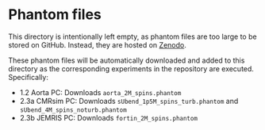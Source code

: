 # Phantom files

This directory is intentionally left empty, as phantom files are too large to be stored on GitHub. Instead, they are hosted on [Zenodo](https://zenodo.org/records/15588103).

These phantom files will be automatically downloaded and added to this directory as the corresponding experiments in the repository are executed. Specifically:

- 1.2 Aorta PC: Downloads `aorta_2M_spins.phantom`
- 2.3a CMRsim PC: Downloads `sUbend_1p5M_spins_turb.phantom` and `sUbend_4M_spins_noturb.phantom`
- 2.3b JEMRIS PC: Downloads `fortin_2M_spins.phantom`
